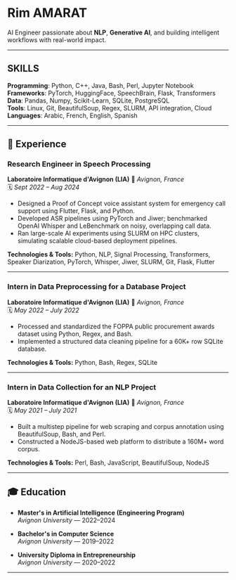 # Rim AMARAT  
AI Engineer passionate about **NLP**, **Generative AI**, and building intelligent workflows with real-world impact.

---

## SKILLS  
**Programming**: Python, C++, Java, Bash, Perl, Jupyter Notebook  
**Frameworks**: PyTorch, HuggingFace, SpeechBrain, Flask, Transformers  
**Data**: Pandas, Numpy, Scikit-Learn, SQLite, PostgreSQL  
**Tools**: Linux, Git, BeautifulSoup, Regex, SLURM, API integration, Cloud
**Languages**: Arabic, French, English, Spanish  

---

## 💼 Experience

### Research Engineer in Speech Processing  
**Laboratoire Informatique d'Avignon (LIA)**
📍 *Avignon, France*  
🗓️ *Sept 2022 – Aug 2024*

- Designed a Proof of Concept voice assistant system for emergency call support using Flutter, Flask, and Python.
- Developed ASR pipelines using PyTorch and Jiwer; benchmarked OpenAI Whisper and LeBenchmark on noisy, overlapping call data.
- Ran large-scale AI experiments using SLURM on HPC clusters, simulating scalable cloud-based deployment pipelines.

**Technologies & Tools:** Python, NLP, Signal Processing, Transformers, Speaker Diarization, PyTorch, Whisper, Jiwer, SLURM, Git, Flask, Flutter

---

### Intern in Data Preprocessing for a Database Project  
**Laboratoire Informatique d'Avignon (LIA)**
📍 *Avignon, France*  
🗓️ *May 2022 – July 2022*

- Processed and standardized the FOPPA public procurement awards dataset using Python, Regex, and Bash.
- Implemented a structured data cleaning pipeline for a 60K+ row SQLite database.

**Technologies & Tools:** Python, Bash, Regex, SQLite

---

### Intern in Data Collection for an NLP Project  
**Laboratoire Informatique d'Avignon (LIA)**
📍 *Avignon, France*  
🗓️ *May 2021 – July 2021*

- Built a multistep pipeline for web scraping and corpus annotation using BeautifulSoup, Bash, and Perl.
- Constructed a NodeJS-based web platform to distribute a 160M+ word corpus.

**Technologies & Tools:** Perl, Bash, JavaScript, BeautifulSoup, NodeJS

---

## 🎓 Education

- **Master's in Artificial Intelligence (Engineering Program)**  
  *Avignon University* — 2022–2024

- **Bachelor's in Computer Science**  
  *Avignon University* — 2019–2022

- **University Diploma in Entrepreneurship**  
  *Avignon University* — 2020–2022

---



<!--
**RimAmarat/RimAmarat** is a ✨ _special_ ✨ repository because its `README.md` (this file) appears on your GitHub profile.

Here are some ideas to get you started:

- 🔭 I’m currently working on ...
- 🌱 I’m currently learning ...
- 👯 I’m looking to collaborate on ...
- 🤔 I’m looking for help with ...
- 💬 Ask me about ...
- 📫 How to reach me: ...
- 😄 Pronouns: ...
- ⚡ Fun fact: ...
-->
